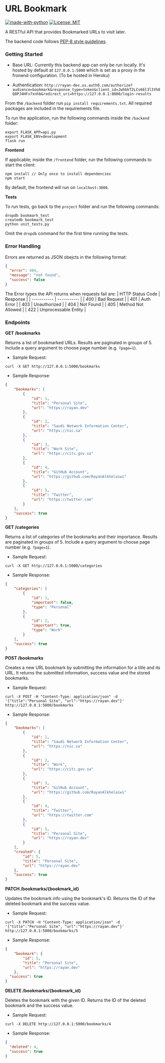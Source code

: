 # URL Bookmark
[![made-with-python](https://img.shields.io/badge/Backend-Python-1F425F.svg)](https://www.python.org/)
[![License: MIT](https://img.shields.io/badge/License-MIT-Green.svg)](https://opensource.org/licenses/MIT)

A RESTful API that provides Bookmarked URLs to visit later.

The backend code follows [PEP-8 style guidelines](https://www.python.org/dev/peps/pep-0008/).

### Getting Started
- Base URL: Currently this backend app can only be run locally. It's hosted by default at `127.0.0.1:5000` which is set as a proxy in the fronend configuration. (To be hosted in Heroku)

- Authentication: `http://rayan-dev.us.auth0.com/authorize?audience=bookmark&response_type=token&client_id=JwhbkT2LCs66l3l3Yh8Q8PJ4HFv7xnhb&redirect_uri=https://127.0.0.1:8080/login-results`

From the `/backend` folder run `pip install requirements.txt`. All required packages are included in the requirements file.

To run the application, run the following commands inside the `/backend` folder:

```
export FLASK_APP=api.py
export FLASK_ENV=development
flask run
```

**Frontend**

If applicable; inside the `/frontend` folder, run the following commands to start the client:

```
npm install // Only once to install dependencies
npm start
```

By default, the frontend will run on `localhost:3000`.

**Tests**

To run tests, go back to the `project` folder and run the following commands:

```
dropdb bookmark_test
createdb bookmark_test
python unit_tests.py
```

Omit the `dropdb` command for the first time running the tests.

### Error Handling
Errors are returned as JSON obejcts in the following format:

```json
{
  "error": 404, 
  "message": "not found",
  "success": false
}
```

The Error types the API returns when requests fail are:
| HTTP Status Code | Response |
| ----------- | ----------- |
| 400 | Bad Request |
| 401 | Auth Error |
| 403 | Unauthorized |
| 404 | Not Found |
| 405 | Method Not Allowed |
| 422 | Unprocessable Entity |

### Endpoints
**GET /bookmarks**

Returns a list of bookmarked URLs. Results are paginated in groups of 5. Include a query argument to choose page number (e.g. `?page=1`).

* Sample Request:

```
curl -X GET http://127.0.0.1:5000/bookmarks
```

* Sample Response:

```json
{
    "bookmarks": [
        {
            "id": 1,
            "title": "Personal Site",
            "url": "https://rayan.dev"
        },
        {
            "id": 2,
            "title": "Saudi Network Information Center",
            "url": "https://nic.sa"
        },
        {
            "id": 3,
            "title": "Work Site",
            "url": "https://citc.gov.sa"
        },
        {
            "id": 4,
            "title": "GitHub Account",
            "url": "https://github.com/RayanAlkhelaiwi"
        },
        {
            "id": 5,
            "title": "Twitter",
            "url": "https://twitter.com"
        }
    ],
    "success": true
}
```

**GET /categories**

Returns a list of categories of the bookmarks and their importance. Results are paginated in groups of 5. Include a query argument to choose page number (e.g. `?page=1`).

* Sample Request:

```
curl -X GET http://127.0.0.1:5000/categories
```

* Sample Response:

```json
{
    "categories": [
        {
            "id": 1,
            "important": false,
            "type": "Personal"
        },
        {
            "id": 2,
            "important": true,
            "type": "Work"
        }
    ],
    "success": true
}
```

**POST /bookmarks**

Creates a new URL bookmark by submitting the information for a title and its URL. It returns the submitted information, success value and the stored bookmarks.

* Sample Request:

```
curl -X POST -H "Content-Type: application/json" -d '{"title":"Personal Site", "url":"https://rayan.dev"}' http://127.0.0.1:5000/bookmarks
```

* Sample Response:

```json
{
    "bookmarks": [
        {
            "id": 1,
            "title": "Saudi Network Information Center",
            "url": "https://nic.sa"
        },
        {
            "id": 2,
            "title": "Work",
            "url": "https://citc.gov.sa"
        },
        {
            "id": 3,
            "title": "GitHub Account",
            "url": "https://github.com/RayanAlkhelaiwi"
        },
        {
            "id": 4,
            "title": "Twitter",
            "url": "https://twitter.com"
        },
        {
            "id": 5,
            "title": "Personal Site",
            "url": "https://rayan.dev"
        }
    ],
    "created": {
        "id": 5,
        "title": "Personal Site",
        "url": "https://rayan.dev"
    },
    "success": true
}
```

**PATCH /bookmarks/{bookmark_id}**

Updates the bookmark info using the bookmark's ID. Returns the ID of the deleted bookmark and the success value.

* Sample Request:

```
curl -X PATCH -H "Content-Type: application/json" -d '{"title":"Personal Site", "url":"https://rayan.dev"}' http://127.0.0.1:5000/bookmarks/5
```

* Sample Response:

```json
{
    "bookmark": {
        "id": 5,
        "title": "Personal Site",
        "url": "https://rayan.dev"
    },
  "success": true
}
```

**DELETE /bookmarks/{bookmark_id}**

Deletes the bookmark with the given ID. Returns the ID of the deleted bookmark and the success value.

* Sample Request:

```
curl -X DELETE http://127.0.0.1:5000/bookmarks/4
```

* Sample Response:

```json
{
  "deleted": 4,
  "success": true
}
```

